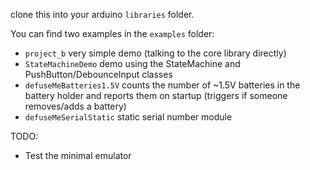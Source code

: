 clone this into your arduino `libraries` folder.

You can find two examples in the `examples` folder:

 - `project_b` very simple demo (talking to the core library directly)
 - `StateMachineDemo` demo using the StateMachine and PushButton/DebounceInput classes
 - `defuseMeBatteries1.5V` counts the number of ~1.5V batteries in the battery holder and reports them on startup (triggers if someone removes/adds a battery)
 - `defuseMeSerialStatic` static serial number module

TODO: 

 - Test the minimal emulator
